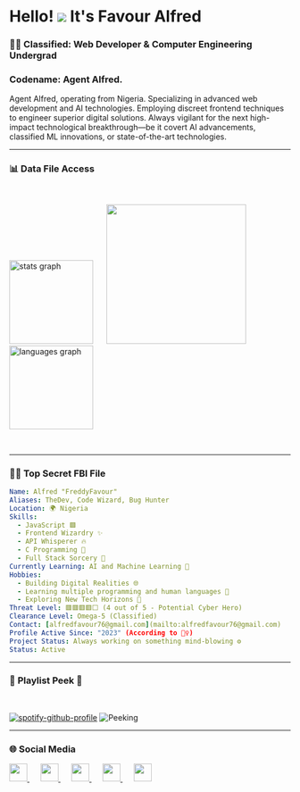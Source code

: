 # Hello! ![](https://user-images.githubusercontent.com/18350557/176309783-0785949b-9127-417c-8b55-ab5a4333674e.gif) It's Favour Alfred

### 🕵️‍♂️ **Classified: Web Developer & Computer Engineering Undergrad**
### Codename: Agent Alfred. 
Agent Alfred, operating from Nigeria. Specializing in advanced web development and AI technologies. Employing discreet frontend techniques to engineer superior digital solutions. Always vigilant for the next high-impact technological breakthrough—be it covert AI advancements, classified ML innovations, or state-of-the-art technologies.

---

### 📊 **Data File Access**
</br>
<p align="left">
  <img src="https://github-readme-stats.vercel.app/api?username=freddyfavour&hide_title=false&hide_rank=false&show_icons=true&include_all_commits=true&count_private=true&disable_animations=false&theme=dracula&locale=en&hide_border=false" height="150" alt="stats graph" style="margin-right: 20px;" />
  <img height="250" src="https://media1.giphy.com/media/v1.Y2lkPTc5MGI3NjExNjIyenA1eXdzMnNpcjB5NGxpZG54MXcxaGEyMHBvMm1sbmJpMmwwNSZlcD12MV9pbnRlcm5hbF9naWZfYnlfaWQmY3Q9cw/KJWgJrUbqPsB2gvSIt/giphy.webp" />
  <img src="https://github-readme-stats.vercel.app/api/top-langs?username=freddyfavour&locale=en&hide_title=false&layout=compact&card_width=320&langs_count=5&theme=dracula&hide_border=false" height="150" alt="languages graph" style="margin-right: 20px;" />

</p>
</br>

---

### 🕵️‍♂️ **Top Secret FBI File**
```yaml
Name: Alfred "FreddyFavour"
Aliases: TheDev, Code Wizard, Bug Hunter
Location: 🌍 Nigeria
Skills:
  - JavaScript 🟩
  - Frontend Wizardry ✨
  - API Whisperer 🔥
  - C Programming 🧠
  - Full Stack Sorcery 🔮
Currently Learning: AI and Machine Learning 🤖
Hobbies:
  - Building Digital Realities 🌐
  - Learning multiple programming and human languages 🧩
  - Exploring New Tech Horizons 🚀
Threat Level: 🟥🟥🟥🟥⬜ (4 out of 5 - Potential Cyber Hero)
Clearance Level: Omega-5 (Classified)
Contact: [alfredfavour76@gmail.com](mailto:alfredfavour76@gmail.com)
Profile Active Since: "2023" (According to 🕵️‍♀️)
Project Status: Always working on something mind-blowing ⚙️
Status: Active
```

---

### 🎵 **Playlist Peek 🫣**
</br>

[![spotify-github-profile](https://spotify-github-profile.kittinanx.com/api/view?uid=31jtim6pthv2xquertnnvs3sctue&cover_image=true&theme=default&show_offline=false&background_color=121212&interchange=true)](https://spotify-github-profile.kittinanx.com/api/view?uid=31jtim6pthv2xquertnnvs3sctue&redirect=true) ![Peeking](https://media.tenor.com/C0445FaLU68AAAAi/hi-couple.gif)

---

### 🌐 **Social Media**
<p align="left">
  <a href="https://www.facebook.com/fred_thedev" target="_blank" rel="noreferrer">
    <img src="https://raw.githubusercontent.com/danielcranney/readme-generator/main/public/icons/socials/facebook.svg" width="32" height="32" />
  </a>
  &nbsp;&nbsp;&nbsp;&nbsp;
  <a href="https://github.com/freddyfavour" target="_blank" rel="noreferrer">
    <img src="https://raw.githubusercontent.com/danielcranney/readme-generator/main/public/icons/socials/github.svg" width="32" height="32" />
  </a>
  &nbsp;&nbsp;&nbsp;&nbsp;
  <a href="http://www.instagram.com/fred_thedev" target="_blank" rel="noreferrer">
    <img src="https://raw.githubusercontent.com/danielcranney/readme-generator/main/public/icons/socials/instagram.svg" width="32" height="32" />
  </a>
  &nbsp;&nbsp;&nbsp;&nbsp;
  <a href="https://www.linkedin.com/in/alfredthedev" target="_blank" rel="noreferrer">
    <img src="https://raw.githubusercontent.com/danielcranney/readme-generator/main/public/icons/socials/linkedin.svg" width="32" height="32" />
  </a>
  &nbsp;&nbsp;&nbsp;&nbsp;
  <a href="https://www.x.com/AlfredThedev" target="_blank" rel="noreferrer">
    <img src="https://raw.githubusercontent.com/danielcranney/readme-generator/main/public/icons/socials/twitter.svg" width="32" height="32" />
  </a>
</p>
